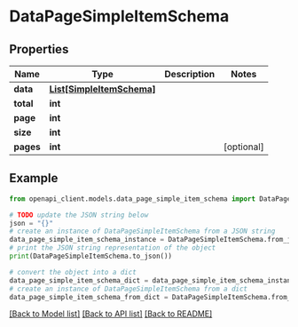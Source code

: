 # DataPageSimpleItemSchema


## Properties

Name | Type | Description | Notes
------------ | ------------- | ------------- | -------------
**data** | [**List[SimpleItemSchema]**](SimpleItemSchema.md) |  | 
**total** | **int** |  | 
**page** | **int** |  | 
**size** | **int** |  | 
**pages** | **int** |  | [optional] 

## Example

```python
from openapi_client.models.data_page_simple_item_schema import DataPageSimpleItemSchema

# TODO update the JSON string below
json = "{}"
# create an instance of DataPageSimpleItemSchema from a JSON string
data_page_simple_item_schema_instance = DataPageSimpleItemSchema.from_json(json)
# print the JSON string representation of the object
print(DataPageSimpleItemSchema.to_json())

# convert the object into a dict
data_page_simple_item_schema_dict = data_page_simple_item_schema_instance.to_dict()
# create an instance of DataPageSimpleItemSchema from a dict
data_page_simple_item_schema_from_dict = DataPageSimpleItemSchema.from_dict(data_page_simple_item_schema_dict)
```
[[Back to Model list]](../README.md#documentation-for-models) [[Back to API list]](../README.md#documentation-for-api-endpoints) [[Back to README]](../README.md)



